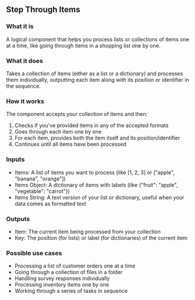 
## Step Through Items

### What it is
A logical component that helps you process lists or collections of items one at a time, like going through items in a shopping list one by one.

### What it does
Takes a collection of items (either as a list or a dictionary) and processes them individually, outputting each item along with its position or identifier in the sequence.

### How it works
The component accepts your collection of items and then:
1. Checks if you've provided items in any of the accepted formats
2. Goes through each item one by one
3. For each item, provides both the item itself and its position/identifier
4. Continues until all items have been processed

### Inputs
- Items: A list of items you want to process (like [1, 2, 3] or ["apple", "banana", "orange"])
- Items Object: A dictionary of items with labels (like {"fruit": "apple", "vegetable": "carrot"})
- Items String: A text version of your list or dictionary, useful when your data comes as formatted text

### Outputs
- Item: The current item being processed from your collection
- Key: The position (for lists) or label (for dictionaries) of the current item

### Possible use cases
- Processing a list of customer orders one at a time
- Going through a collection of files in a folder
- Handling survey responses individually
- Processing inventory items one by one
- Working through a series of tasks in sequence
